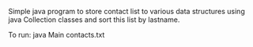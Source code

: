 Simple java program to store contact list to various data structures using java Collection classes and sort this list by lastname.

To run: java Main contacts.txt
